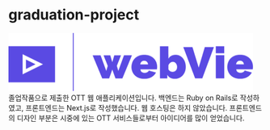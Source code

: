 # graduation-project
![Logo](/frontend/public/logo.png)\
졸업작품으로 제출한 OTT 웹 애플리케이션입니다. 백엔드는 Ruby on Rails로 작성하였고, 프론트엔드는 Next.js로 작성했습니다. 웹 호스팅은 하지 않았습니다. 프론트엔드의 디자인 부분은 시중에 있는 OTT 서비스들로부터 아이디어를 많이 얻었습니다.
